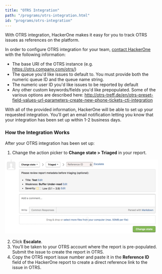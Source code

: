 ```yaml
---
title: "OTRS Integration"
path: "/programs/otrs-integration.html"
id: "programs/otrs-integration"
---
```


With OTRS integration, HackerOne makes it easy for you to track OTRS issues as references on the platform.

In order to configure OTRS integration for your team, [contact HackerOne](https://support.hackerone.com/hc/en-us/requests/new) with the following information:   

- The base URI of the OTRS instance (e.g. https://otrs.company.com/otrs/)
- The queue you'd like issues to default to. You must provide both the numeric queue ID and the queue name string.
- The numeric user ID you'd like issues to be reported by default
- Any other custom keywords/fields you'd like prepopulated. Some of the various options are described here: http://otrs-treff.de/en/otrs-preset-field-values-url-parameters-create-new-phone-tickets-cti-integration

With all of the provided information, HackerOne will be able to set up your requested integration. You’ll get an email notification letting you know that your integration has been set up within 1-2 business days.

### How the Integration Works
After your OTRS integration has been set up:
1. Change the action picker to **Change state > Triaged** in your report.

![integrations](./images/integrations.png)

2. Click **Escalate**.
3. You’ll be taken to your OTRS account where the report is pre-populated. Submit the issue to create the report in OTRS.
4. Copy the OTRS report issue number and paste it in the **Reference ID** field of the HackerOne report to create a direct reference link to the issue in OTRS.  
